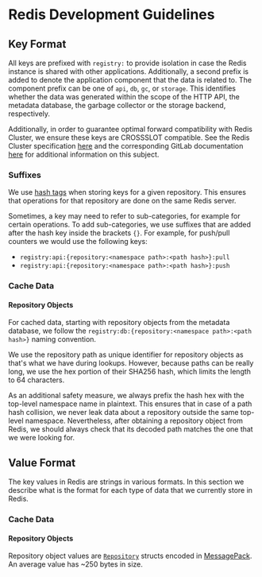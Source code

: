 # Redis Development Guidelines

## Key Format

All keys are prefixed with `registry:` to provide isolation in case the Redis instance is shared with other
applications. Additionally, a second prefix is added to denote the application component that the data is related to.
The component prefix can be one of `api`, `db`, `gc`, or `storage`. This identifies whether the data was generated
within the scope of the HTTP API, the
metadata database, the garbage collector or the storage backend, respectively.

Additionally, in order to guarantee optimal forward compatibility with Redis Cluster, we ensure these keys
are CROSSSLOT compatible. See the Redis Cluster specification
[here](https://redis.io/docs/reference/cluster-spec/#hash-tags) and the corresponding GitLab documentation
[here](https://docs.gitlab.com/ee/development/redis.html#multi-key-commands) for additional information on this subject.

### Suffixes

We use [hash tags](https://redis.io/docs/latest/operate/oss_and_stack/reference/cluster-spec/#hash-tags)
when storing keys for a given repository. This ensures that operations for that repository
are done on the same Redis server.

Sometimes, a key may need to refer to sub-categories, for example for certain operations.
To add sub-categories, we use suffixes that are added after the hash key inside the brackets `{}`.
For example, for push/pull counters we would use the following keys:

- `registry:api:{repository:<namespace path>:<path hash>}:pull`
- `registry:api:{repository:<namespace path>:<path hash>}:push`

### Cache Data

#### Repository Objects

For cached data, starting with repository objects from the metadata database, we follow the
`registry:db:{repository:<namespace path>:<path hash>}` naming convention.

We use the repository path as unique identifier for repository objects as that's what we have during lookups. However,
because paths can be really long, we use the hex portion of their SHA256 hash, which limits the length to 64 characters.

As an additional safety measure, we always prefix the hash hex with the top-level namespace name in plaintext. This
ensures that in case of a path hash collision, we never leak data about a repository outside the same top-level
namespace. Nevertheless, after obtaining a repository object from Redis, we should always check that its decoded path
matches the one that we were looking for.

## Value Format

The key values in Redis are strings in various formats. In this section we describe what is the format for each type of
data that we currently store in Redis.

### Cache Data

#### Repository Objects

Repository object values are
[`Repository`](https://gitlab.com/gitlab-org/container-registry/-/blob/7ec72eccb53bd2dfd75ce3da1e96f7dcef434918/registry/datastore/models/models.go#L32)
structs encoded in [MessagePack](https://msgpack.org/). An average value has ~250 bytes in size.
